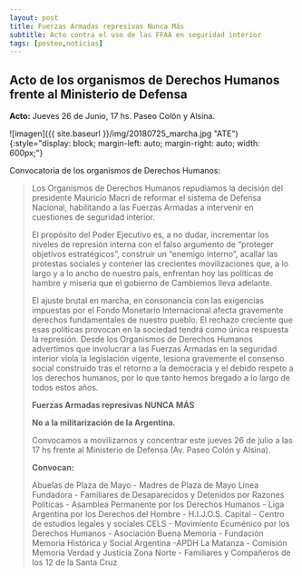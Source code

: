 ```yaml
---
layout: post
title: Fuerzas Armadas represivas Nunca Más
subtitle: Acto contra el uso de las FFAA en seguridad interior  
tags: [posteo,noticias]
---
```


## Acto de los organismos de Derechos Humanos frente al Ministerio de Defensa


<div class="alert alert-info" role="alert">
<strong>Acto:</strong> Jueves 26 de Junio, 17 hs. Paseo Colón y Alsina.
</div>

![imagen]({{ site.baseurl }}/img/20180725_marcha.jpg "ATE"){:style="display: block; margin-left: auto; margin-right: auto; width: 600px;"}

Convocatoria de los organismos de Derechos Humanos:

>Los Organismos de Derechos Humanos repudiamos la decisión del presidente Mauricio Macri de reformar el sistema de Defensa Nacional, habilitando a las Fuerzas Armadas a intervenir en cuestiones de seguridad interior.
>
>El propósito del Poder Ejecutivo es, a no dudar, incrementar los niveles de represión interna con el falso argumento de “proteger objetivos estratégicos”, construir un “enemigo interno”, acallar las protestas sociales y contener las crecientes movilizaciones que, a lo largo y a lo ancho de nuestro país, enfrentan hoy las políticas de hambre y miseria que el gobierno de Cambiemos lleva adelante.
>
>El ajuste brutal en marcha, en consonancia con las exigencias impuestas por el Fondo Monetario Internacional afecta gravemente derechos fundamentales de nuestro pueblo. El rechazo creciente que esas políticas provocan en la sociedad tendrá como única respuesta la represión.
>Desde los Organismos de Derechos Humanos advertimos que involucrar a las Fuerzas Armadas en la seguridad interior viola la legislación vigente, lesiona gravemente el consenso social construido tras el retorno a la democracia y el debido respeto a los derechos humanos, por lo que tanto hemos bregado a lo largo de todos estos años.
>
> **Fuerzas Armadas represivas NUNCA MÁS**
>
> **No a la militarización de la Argentina.**
>
>Convocamos a movilizarnos y concentrar este jueves 26 de julio a las 17 hs frente al Ministerio de Defensa (Av. Paseo Colón y Alsina).
>
>**Convocan:**
>
>Abuelas de Plaza de Mayo - Madres de Plaza de Mayo Línea Fundadora - Familiares de Desaparecidos y Detenidos por Razones Políticas - Asamblea Permanente por los Derechos Humanos - Liga Argentina por los Derechos del Hombre - H.I.J.O.S. Capital - Centro de estudios legales y sociales CELS - Movimiento Ecuménico por los Derechos Humanos - Asociación Buena Memoria - Fundación Memoria Histórica y Social Argentina -APDH La Matanza - Comisión Memoria Verdad y Justicia Zona Norte - Familiares y Compañeros de los 12 de la Santa Cruz
